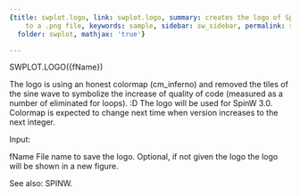 ```yaml
---
{title: swplot.logo, link: swplot.logo, summary: creates the logo of SpinW and saves
    to a .png file, keywords: sample, sidebar: sw_sidebar, permalink: swplot_logo.html,
  folder: swplot, mathjax: 'true'}

---
```

 
SWPLOT.LOGO({fName})
 
The logo is using an honest colormap (cm_inferno) and removed the tiles
of the sine wave to symbolize the increase of quality of code (measured
as a number of eliminated for loops). :D The logo will be used for SpinW
3.0. Colormap is expected to change next time when version increases to
the next integer.
 
 
Input:
 
fName     File name to save the logo. Optional, if not given the logo
          the logo will be shown in a new figure.
 
See also: SPINW.
 

